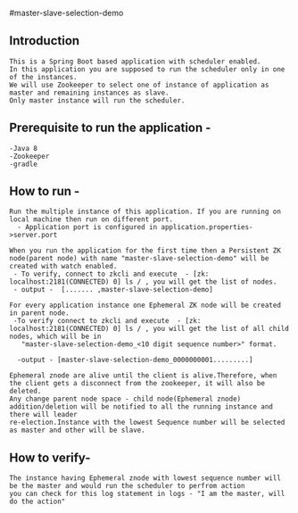 #master-slave-selection-demo

 ## Introduction
    This is a Spring Boot based application with scheduler enabled.
    In this application you are supposed to run the scheduler only in one of the instances.
    We will use Zookeeper to select one of instance of application as master and remaining instances as slave.
    Only master instance will run the scheduler.

## Prerequisite to run the application - 
    -Java 8
    -Zookeeper
    -gradle

## How to run - 
    Run the multiple instance of this application. If you are running on local machine then run on different port.
      - Application port is configured in application.properties->server.port

    When you run the application for the first time then a Persistent ZK node(parent node) with name "master-slave-selection-demo" will be created with watch enabled.
     - To verify, connect to zkcli and execute  - [zk: localhost:2181(CONNECTED) 0] ls / , you will get the list of nodes.
     - output -  [....... ,master-slave-selection-demo]

    For every application instance one Ephemeral ZK node will be created in parent node.
     -To verify connect to zkcli and execute  - [zk: localhost:2181(CONNECTED) 0] ls / , you will get the list of all child nodes, which will be in
       "master-slave-selection-demo_<10 digit sequence number>" format.
    
      -output - [master-slave-selection-demo_0000000001.........]

    Ephemeral znode are alive until the client is alive.Therefore, when the client gets a disconnect from the zookeeper, it will also be deleted.
    Any change parent node space - child node(Ephemeral znode) addition/deletion will be notified to all the running instance and there will leader
    re-election.Instance with the lowest Sequence number will be selected as master and other will be slave.


## How to verify-
    The instance having Ephemeral znode with lowest sequence number will be the master and would run the scheduler to perfrom action
    you can check for this log statement in logs - "I am the master, will do the action"